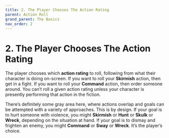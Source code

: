 ```yaml
---
title: 2. The Player Chooses The Action Rating
parent: Action Roll
grand_parent: The Basics
nav_order: 2
---
```


# 2. The Player Chooses The Action Rating
The player chooses which **action rating** to roll, following from what their character is doing on-screen. If you want to roll your **Skirmish** action, then get in a fight. If you want to roll your **Command** action, then order someone around. You can’t roll a given action rating unless your character is presently performing that action in the fiction.

There’s definitely some gray area here, where actions overlap and goals can be attempted with a variety of approaches. This is by design. If your goal is to hurt someone with violence, you might **Skirmish** or **Hunt** or **Skulk** or **Wreck**, depending on the situation at hand. If your goal is to dismay and frighten an enemy, you might **Command** or **Sway** or **Wreck**. It’s the player’s choice.
